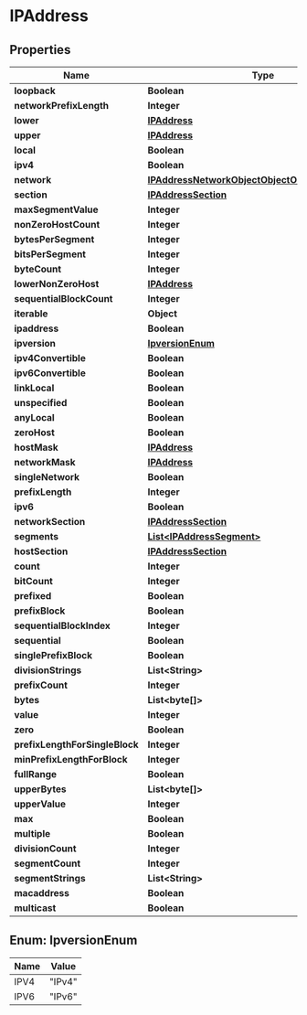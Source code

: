 

# IPAddress


## Properties

| Name | Type | Description | Notes |
|------------ | ------------- | ------------- | -------------|
|**loopback** | **Boolean** |  |  [optional] |
|**networkPrefixLength** | **Integer** |  |  [optional] |
|**lower** | [**IPAddress**](IPAddress.md) |  |  [optional] |
|**upper** | [**IPAddress**](IPAddress.md) |  |  [optional] |
|**local** | **Boolean** |  |  [optional] |
|**ipv4** | **Boolean** |  |  [optional] |
|**network** | [**IPAddressNetworkObjectObjectObjectObjectObject**](IPAddressNetworkObjectObjectObjectObjectObject.md) |  |  [optional] |
|**section** | [**IPAddressSection**](IPAddressSection.md) |  |  [optional] |
|**maxSegmentValue** | **Integer** |  |  [optional] |
|**nonZeroHostCount** | **Integer** |  |  [optional] |
|**bytesPerSegment** | **Integer** |  |  [optional] |
|**bitsPerSegment** | **Integer** |  |  [optional] |
|**byteCount** | **Integer** |  |  [optional] |
|**lowerNonZeroHost** | [**IPAddress**](IPAddress.md) |  |  [optional] |
|**sequentialBlockCount** | **Integer** |  |  [optional] |
|**iterable** | **Object** |  |  [optional] |
|**ipaddress** | **Boolean** |  |  [optional] |
|**ipversion** | [**IpversionEnum**](#IpversionEnum) |  |  [optional] |
|**ipv4Convertible** | **Boolean** |  |  [optional] |
|**ipv6Convertible** | **Boolean** |  |  [optional] |
|**linkLocal** | **Boolean** |  |  [optional] |
|**unspecified** | **Boolean** |  |  [optional] |
|**anyLocal** | **Boolean** |  |  [optional] |
|**zeroHost** | **Boolean** |  |  [optional] |
|**hostMask** | [**IPAddress**](IPAddress.md) |  |  [optional] |
|**networkMask** | [**IPAddress**](IPAddress.md) |  |  [optional] |
|**singleNetwork** | **Boolean** |  |  [optional] |
|**prefixLength** | **Integer** |  |  [optional] |
|**ipv6** | **Boolean** |  |  [optional] |
|**networkSection** | [**IPAddressSection**](IPAddressSection.md) |  |  [optional] |
|**segments** | [**List&lt;IPAddressSegment&gt;**](IPAddressSegment.md) |  |  [optional] |
|**hostSection** | [**IPAddressSection**](IPAddressSection.md) |  |  [optional] |
|**count** | **Integer** |  |  [optional] |
|**bitCount** | **Integer** |  |  [optional] |
|**prefixed** | **Boolean** |  |  [optional] |
|**prefixBlock** | **Boolean** |  |  [optional] |
|**sequentialBlockIndex** | **Integer** |  |  [optional] |
|**sequential** | **Boolean** |  |  [optional] |
|**singlePrefixBlock** | **Boolean** |  |  [optional] |
|**divisionStrings** | **List&lt;String&gt;** |  |  [optional] |
|**prefixCount** | **Integer** |  |  [optional] |
|**bytes** | **List&lt;byte[]&gt;** |  |  [optional] |
|**value** | **Integer** |  |  [optional] |
|**zero** | **Boolean** |  |  [optional] |
|**prefixLengthForSingleBlock** | **Integer** |  |  [optional] |
|**minPrefixLengthForBlock** | **Integer** |  |  [optional] |
|**fullRange** | **Boolean** |  |  [optional] |
|**upperBytes** | **List&lt;byte[]&gt;** |  |  [optional] |
|**upperValue** | **Integer** |  |  [optional] |
|**max** | **Boolean** |  |  [optional] |
|**multiple** | **Boolean** |  |  [optional] |
|**divisionCount** | **Integer** |  |  [optional] |
|**segmentCount** | **Integer** |  |  [optional] |
|**segmentStrings** | **List&lt;String&gt;** |  |  [optional] |
|**macaddress** | **Boolean** |  |  [optional] |
|**multicast** | **Boolean** |  |  [optional] |



## Enum: IpversionEnum

| Name | Value |
|---- | -----|
| IPV4 | &quot;IPv4&quot; |
| IPV6 | &quot;IPv6&quot; |



